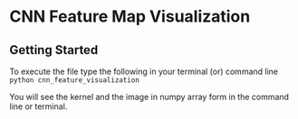 # CNN Feature Map Visualization

## Getting Started

To execute the file type the following in your terminal (or) command line ```python cnn_feature_visualization```

You will see the kernel and the image in numpy array form in the command line or terminal.

